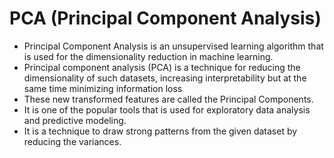 # PCA (Principal Component Analysis)

- Principal Component Analysis is an unsupervised learning algorithm that is used for the dimensionality reduction in machine learning.
- Principal component analysis (PCA) is a technique for reducing the dimensionality of such datasets, increasing interpretability but at the same time minimizing information loss
- These new transformed features are called the Principal Components. 
-  It is one of the popular tools that is used for exploratory data analysis and predictive modeling. 
- It is a technique to draw strong patterns from the given dataset by reducing the variances.


